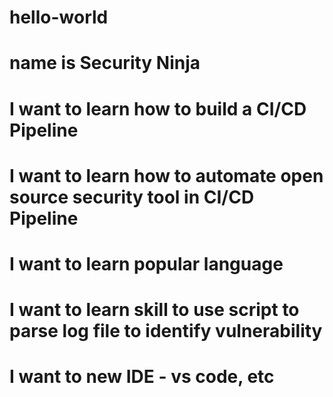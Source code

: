 # hello-world
# name is Security Ninja
# I want to learn how to build a CI/CD Pipeline
# I want to learn how to automate open source security tool in CI/CD Pipeline 
# I want to learn popular language
# I want to learn skill to use script to parse log file to identify vulnerability
# I want to new IDE - vs code, etc
